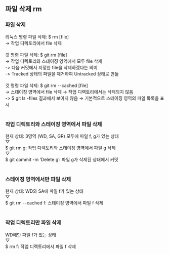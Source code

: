 ## 파일 삭제 rm

### 파일 삭제
리눅스 명령 파일 삭제: $ rm [file]<br>
-> 작업 디렉토리에서 file 삭제<br>
<br>
깃 명령 파일 삭제: $ git rm [file]<br>
-> 작업 디렉토리와 스테이징 영역에서 모두 file 삭제<br>
-> 다음 커밋에서 지정한 file을 삭제하겠다는 의미<br>
-> Tracked 상태의 파일을 제거하여 Untracked 상태로 만듦<br>
<br>
깃 명령 파일 삭제: $ git rm --cached [file]<br>
-> 스테이징 영역에서 file 삭제 → 작업 디렉토리에서는 삭제되지 않음<br>
-> $ git ls -files 결과에서 보이지 않음 → 기본적으로 스테이징 영역의 파일 목록을 표시<br>
<br>

### 작업 디렉토리와 스테이징 영역에서 파일 삭제
현재 상태: 3영역 (WD, SA, GR) 모두에 파일 f, g가 있는 상태<br>
▽<br>
$ git rm g: 작업 디렉토리와 스테이징 영역에서 파일 g 삭제<br>
▽<br>
$ git commit -m ‘Delete g’: 파일 g가 삭제된 상태에서 커밋<br>
<br>

### 스테이징 영역에서만 파일 삭제
현재 상태: WD와 SA에 파일 f가 있는 상태<br>
▽<br>
$ git rm --cached f: 스테이징 영역에서 파일 f 삭제<br>
<br>

### 작업 디렉토리만 파일 삭제
WD에만 파일 f가 있는 상태<br>
▽<br>
$ rm f: 작업 디렉토리에서 파일 f 삭제<br>
<br>


